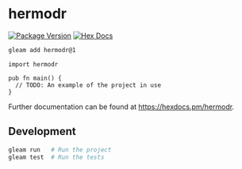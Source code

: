 # hermodr

[![Package Version](https://img.shields.io/hexpm/v/hermodr)](https://hex.pm/packages/hermodr)
[![Hex Docs](https://img.shields.io/badge/hex-docs-ffaff3)](https://hexdocs.pm/hermodr/)

```sh
gleam add hermodr@1
```
```gleam
import hermodr

pub fn main() {
  // TODO: An example of the project in use
}
```

Further documentation can be found at <https://hexdocs.pm/hermodr>.

## Development

```sh
gleam run   # Run the project
gleam test  # Run the tests
```

